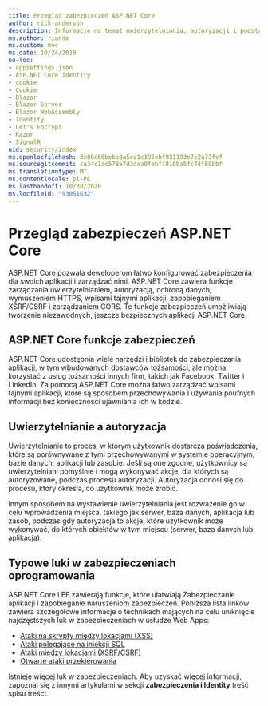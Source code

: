 ```yaml
---
title: Przegląd zabezpieczeń ASP.NET Core
author: rick-anderson
description: Informacje na temat uwierzytelniania, autoryzacji i podstaw zabezpieczeń w programie ASP.NET Core.
ms.author: riande
ms.custom: mvc
ms.date: 10/24/2018
no-loc:
- appsettings.json
- ASP.NET Core Identity
- cookie
- Cookie
- Blazor
- Blazor Server
- Blazor WebAssembly
- Identity
- Let's Encrypt
- Razor
- SignalR
uid: security/index
ms.openlocfilehash: 3c86c66bebe8a5ce1c195ebf931193e7e2a73fef
ms.sourcegitcommit: ca34c1ac578e7d3daa0febf1810ba5fc74f60bbf
ms.translationtype: MT
ms.contentlocale: pl-PL
ms.lasthandoff: 10/30/2020
ms.locfileid: "93051632"
---
```

# <a name="overview-of-aspnet-core-security"></a>Przegląd zabezpieczeń ASP.NET Core

ASP.NET Core pozwala deweloperom łatwo konfigurować zabezpieczenia dla swoich aplikacji i zarządzać nimi. ASP.NET Core zawiera funkcje zarządzania uwierzytelnianiem, autoryzacją, ochroną danych, wymuszeniem HTTPS, wpisami tajnymi aplikacji, zapobieganiem XSRF/CSRF i zarządzaniem CORS. Te funkcje zabezpieczeń umożliwiają tworzenie niezawodnych, jeszcze bezpiecznych aplikacji ASP.NET Core.

## <a name="aspnet-core-security-features"></a>ASP.NET Core funkcje zabezpieczeń

ASP.NET Core udostępnia wiele narzędzi i bibliotek do zabezpieczania aplikacji, w tym wbudowanych dostawców tożsamości, ale można korzystać z usług tożsamości innych firm, takich jak Facebook, Twitter i LinkedIn. Za pomocą ASP.NET Core można łatwo zarządzać wpisami tajnymi aplikacji, które są sposobem przechowywania i używania poufnych informacji bez konieczności ujawniania ich w kodzie.

## <a name="authentication-vs-authorization"></a>Uwierzytelnianie a autoryzacja

Uwierzytelnianie to proces, w którym użytkownik dostarcza poświadczenia, które są porównywane z tymi przechowywanymi w systemie operacyjnym, bazie danych, aplikacji lub zasobie. Jeśli są one zgodne, użytkownicy są uwierzytelniani pomyślnie i mogą wykonywać akcje, dla których są autoryzowane, podczas procesu autoryzacji. Autoryzacja odnosi się do procesu, który określa, co użytkownik może zrobić.

Innym sposobem na wystawienie uwierzytelniania jest rozważenie go w celu wprowadzenia miejsca, takiego jak serwer, baza danych, aplikacja lub zasób, podczas gdy autoryzacja to akcje, które użytkownik może wykonywać, do których obiektów w tym miejscu (serwer, baza danych lub aplikacja).

## <a name="common-vulnerabilities-in-software"></a>Typowe luki w zabezpieczeniach oprogramowania

ASP.NET Core i EF zawierają funkcje, które ułatwiają Zabezpieczanie aplikacji i zapobieganie naruszeniom zabezpieczeń. Poniższa lista linków zawiera szczegółowe informacje o technikach mających na celu uniknięcie najczęstszych luk w zabezpieczeniach w usłudze Web Apps:

* [Ataki na skrypty między lokacjami (XSS)](xref:security/cross-site-scripting)
* [Ataki polegające na iniekcji SQL](/ef/core/querying/raw-sql)
* [Ataki między lokacjami (XSRF/CSRF)](xref:security/anti-request-forgery)
* [Otwarte ataki przekierowania](xref:security/preventing-open-redirects)

Istnieje więcej luk w zabezpieczeniach. Aby uzyskać więcej informacji, zapoznaj się z innymi artykułami w sekcji **zabezpieczenia i Identity** treść spisu treści.

